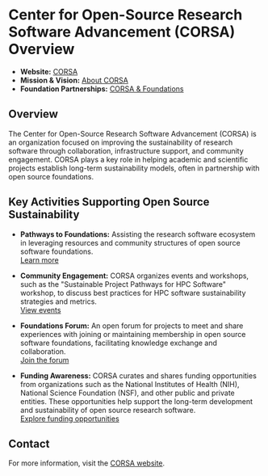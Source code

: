 # Center for Open-Source Research Software Advancement (CORSA) Overview

- **Website:** [CORSA](https://corsa.center/)
- **Mission & Vision:** [About CORSA](https://corsa.center/#about)
- **Foundation Partnerships:** [CORSA & Foundations](https://corsa.center/#foundations)

## Overview

The Center for Open-Source Research Software Advancement (CORSA) is an organization focused on improving the sustainability of research software through collaboration, infrastructure support, and community engagement. CORSA plays a key role in helping academic and scientific projects establish long-term sustainability models, often in partnership with open source foundations.

## Key Activities Supporting Open Source Sustainability

- **Pathways to Foundations:** Assisting the research software ecosystem in leveraging resources and community structures of open source software foundations.  
  [Learn more](https://corsa.center/#foundations)

- **Community Engagement:** CORSA organizes events and workshops, such as the "Sustainable Project Pathways for HPC Software" workshop, to discuss best practices for HPC software sustainability strategies and metrics.  
  [View events](https://corsa.center/workshops/eScience2024)

- **Foundations Forum:** An open forum for projects to meet and share experiences with joining or maintaining membership in open source software foundations, facilitating knowledge exchange and collaboration.  
  [Join the forum](https://corsa.center/meetings/foundations-wg.html)

- **Funding Awareness:** CORSA curates and shares funding opportunities from organizations such as the National Institutes of Health (NIH), National Science Foundation (NSF), and other public and private entities. These opportunities help support the long-term development and sustainability of open source research software.  
  [Explore funding opportunities](https://corsa.center/#funding-opportunities)

## Contact

For more information, visit the [CORSA website](https://corsa.center/).
